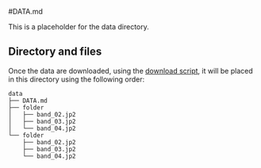 #DATA.md

This is a placeholder for the data directory.

## Directory and files
Once the data are downloaded, using the [download script](../download.py), it will be placed in this directory using the following order:

```
data
├── DATA.md
├── folder
│	├── band_02.jp2
│	├── band_03.jp2
│   └── band_04.jp2
└── folder
    ├── band_02.jp2
	├── band_03.jp2
    └── band_04.jp2
```